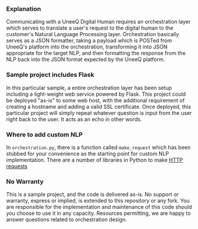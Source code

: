 ### Explanation

Communicating with a UneeQ Digital Human requires an orchestration layer which serves to translate a user's request to the digital human to the customer's Natural Language Processing layer.  Orchestration basically serves as a JSON formatter, taking a payload which is POSTed from UneeQ's platform into the orchestration, transforming it into JSON appropriate for the target NLP, and then formatting the response from the NLP back into the JSON format expected by the UneeQ platform.

### Sample project includes Flask

In this particular sample, a entire orchestration layer has been setup including a light-weight web service powered by Flask.  This project could be deployed "as-is" to some web host, with the additional requirement of creating a hostname and adding a valid SSL certificate.  Once deployed, this particular project will simply repeat whatever question is input from the user right back to the user.  It acts as an echo in other words.  

### Where to add custom NLP

In ```orchestration.py```, there is a function called ```make_request``` which has been stubbed for your convenience as the starting point for custom NLP implementation.  There are a number of libraries in Python to make [HTTP requests](https://www.geeksforgeeks.org/get-post-requests-using-python/)

### No Warranty

This is a sample project, and the code is delivered as-is.  No support or warranty, express or implied, is extended to this repository or any fork.  You are responsible for the implementation and maintenance of this code should you choose to use it in any capacity.  Resources permitting, we are happy to answer questions related to orchestration design.
